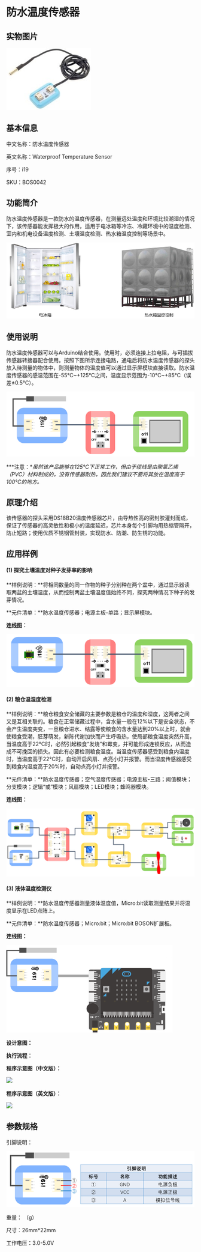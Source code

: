 # 防水温度传感器

## 实物图片
![](boson_防水温度传感器_实物图片.jpg)

## 基本信息
中文名称：防水温度传感器

英文名称：Waterproof Temperature Sensor

序号：i19

SKU：BOS0042

## 功能简介
防水温度传感器是一款防水的温度传感器，在测量远处温度和环境比较潮湿的情况下，该传感器能发挥极大的作用，适用于电冰箱等冷冻、冷藏环境中的温度检测、室内和机电设备温度检测、土壤温度检测、热水箱温度控制等场景中。

![](boson_防水温度传感器_模块简介.png)

## 使用说明
防水温度传感器可以与Arduino结合使用。使用时，必须连接上拉电阻，与可插拔传感器转接器配合使用。按照下图所示连接电路，通电后将防水温度传感器的探头放入待测量的物体中，则测量物体的温度值可以通过显示屏模块直接读取。防水温度传感器的感温范围在-55℃~+125℃之间，温度显示范围为-10°C~+85°C（误差±0.5°C）。

![](boson_防水温度传感器_使用说明.png)

***注意：**虽然该产品能够在125°C下正常工作，但由于缆线是由聚氯乙烯（PVC）材料制成的，没有传感器耐热，因此我们建议不要将其放在温度高于100°C的地方。*

## 原理介绍
该传感器的探头采用DS18B20温度传感器芯片，由导热性高的密封胶灌封而成，保证了传感器的高灵敏性和极小的温度延迟，芯片本身每个引脚均用热缩管隔开，防止短路；使用优质不锈钢管封装，实现防水、防潮、防生锈的功能。

## 应用样例
#### (1) 探究土壤温度对种子发芽率的影响
**样例说明：**将相同数量的同一作物的种子分别种在两个盆中，通过显示器读取两盆的土壤温度，从而控制两盆土壤温度值始终不同，探究两种情况下种子的发芽情况。

**元件清单：**防水温度传感器；电源主板-单路；显示屏模块。

**连线图：**

![](boson_防水温度传感器_应用样例1_连线图.png)

#### (2) 粮仓温湿度检测
**样例说明：**粮仓粮食安全储藏的主要参数是粮仓的温度和湿度，这两者之间又是互相关联的。粮食在正常储藏过程中，含水量一般在12%以下是安全状态，不会产生温度突变，一旦粮仓进水、结露等使粮食的含水量达到20%以上时，就会使粮食受潮，胚芽萌发，新陈代谢加快而产生呼吸热，使局部粮食温度突然升高，当温度高于22°C时，必然引起粮食“发烧”和霉变，并可能形成连锁反应，从而造成不可挽回的损失。因此有必要检测粮食温度。当温度传感器感受到粮食内温度时，当温度高于22°C时，自动开启风扇、点亮小灯并报警。而当湿度传感器感受到粮食内湿度高于20%时，自动点亮小灯并报警。

**元件清单：**防水温度传感器；空气湿度传感器；电源主板-三路；阈值模块；分支模块；逻辑“或”模块；风扇模块；LED模块；蜂鸣器模块。

**连线图：**

![](boson_防水温度传感器_应用样例2_连线图.png)

#### (3) 液体温度检测仪 
**样例说明：**防水温度传感器测量液体温度值，Micro:bit读取测量结果并将温度显示在LED点阵上。

**元件清单：**防水温度传感器；Micro:bit；Micro:bit BOSON扩展板。

**连线图：**

![](boson_防水温度传感器_应用样例3_连线图.png)

**设计意图：**

**执行流程：**

**程序示意图（中文版）：**

![](boson_防水温度传感器_应用样例3_程序示意图中文版.png)

**程序示意图（英文版）：**

![](boson_防水温度传感器_应用样例3_程序示意图英文版.png)

## 参数规格
引脚说明：

![](boson_防水温度传感器_引脚说明.png)

重量： （g）

尺寸：26mm*22mm

工作电压：3.0-5.0V